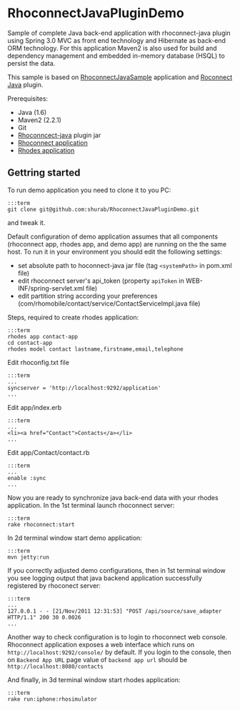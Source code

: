 RhoconnectJavaPluginDemo
===

Sample of complete Java back-end application with rhoconnect-java plugin using Spring 3.0 MVC as front end technology and Hibernate 
as back-end ORM technology. For this application Maven2 is also used for build and dependency management and 
embedded in-memory database (HSQL) to persist the data.
 
This sample is based on [RhoconnectJavaSample](https://github.com/shurab/RhoconnectJavaSample) application 
and  [Roconnect Java](https://github.com/rhomobile/rhoconnect-java) plugin.


Prerequisites:

* Java (1.6)
* Maven2 (2.2.1)
* Git
* [Rhoconncect-java](https://github.com/downloads/rhomobile/rhoconnect-java/rhoconnect-java-1.0-SNAPSHOT.jar) plugin jar
* [Rhoconnect application](http://docs.rhomobile.com/rhoconnect/tutorial)
* [Rhodes application](http://docs.rhomobile.com/rhodes/tutorial)

## Gettring started

To run demo application you need to clone it to you PC:

    :::term 
    git clone git@github.com:shurab/RhoconnectJavaPluginDemo.git
    
and tweak it.
    
Default configuration of demo application assumes that all components (rhoconnect app, rhodes app, and demo app) are running on the the same host. To run it in your environment you should edit the following settings:

* set absolute path to hoconnect-java jar file (tag `<systemPath>` in pom.xml file) 
* edit rhoconnect server's api_token (property `apiToken` in WEB-INF/spring-servlet.xml file)
* edit partition string according your preferences (com/rhomobile/contact/service/ContactServiceImpl.java file)

Steps, required to create rhodes application:

    :::term 
	rhodes app contact-app
	cd contact-app
    rhodes model contact lastname,firstname,email,telephone

Edit rhoconfig.txt file

	:::term 
	...
	syncserver = 'http://localhost:9292/application'
	...

Edit app/index.erb

	:::term 
	...
	<li><a href="Contact">Contacts</a></li>
	...

Edit app/Contact/contact.rb
	
	:::term 
	...
	enable :sync
	...

Now you are ready to synchronize java back-end data with your rhodes application.
In the 1st terminal launch rhoconnect server:

	:::term 
	rake rhoconnect:start
	
In 2d terminal window start  demo application:
	
	:::term 
	mvn jetty:run
	
If you correctly adjusted demo configurations, then in 1st terminal window you see logging output 
that java backend application successfully registered by rhoconect server:
	
	:::term
	... 
	127.0.0.1 - - [21/Nov/2011 12:31:53] "POST /api/source/save_adapter HTTP/1.1" 200 30 0.0026
	...

Another way to check configuration is to login to rhoconnect web console.
Rhoconnect application exposes a web interface which runs on `http://localhost:9292/console/` by default.
If you login to the console, then on `Backend App URL` page value of `backend app url` should be `http://localhost:8080/contacts` 

And finally, in 3d terminal window start rhodes application:
	
	:::term
	rake run:iphone:rhosimulator
	    